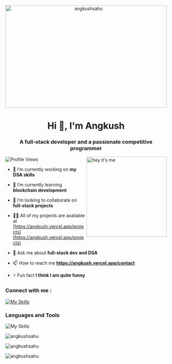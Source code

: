 <p align="center">
<img align="center" alt="angkushsahu" width="100%"  height="320px" src="https://i.pinimg.com/originals/03/1e/96/031e9682fad5748c8515ec9089b69b27.gif" />
</p>
<h1 align="center">Hi 👋, I'm Angkush</h1>
<h3 align="center">A full-stack developer and a passionate competitive programmer</h3>
<img align="right" alt="hey it's me" width="250" src="https://res.cloudinary.com/dvhucdquc/image/upload/v1675028212/my-avatars/dfd945c6-7cea-4829-a228-a8d7a2851ea9_ameaii.png" />

![Profile Views](https://komarev.com/ghpvc/?username=angkushsahu&label=Profile%20views&color=0e75b6&style=flat)

-   🔭 I’m currently working on **my DSA skills**

-   🌱 I’m currently learning **blockchain development**

-   👯 I’m looking to collaborate on **full-stack projects**

-   👨‍💻 All of my projects are available at [https://angkush.vercel.app/projects](https://angkush.vercel.app/projects)

-   💬 Ask me about **full-stack dev and DSA**

-   📫 How to reach me **https://angkush.vercel.app/contact**

-   ⚡ Fun fact **I think I am quite funny**

### Connect with me :

[![My Skills](https://skillicons.dev/icons?i=linkedin&theme=dark)](https://linkedin.com/in/angkushsahu)

### Languages and Tools

![My Skills](https://skillicons.dev/icons?i=js,ts,c,cpp,nodejs,express,firebase,mongodb,linux,git,github,heroku,figma,react,redux,next,css,sass,tailwind,bootstrap,materialui,html,pug,&theme=dark&perline=8)

![angkushsahu](https://github-readme-stats.vercel.app/api/top-langs?username=angkushsahu&show_icons=true&locale=en&layout=compact)

![angkushsahu](https://github-readme-stats.vercel.app/api?username=angkushsahu&show_icons=true&locale=en)

![angkushsahu](https://github-readme-streak-stats.herokuapp.com/?user=angkushsahu)
